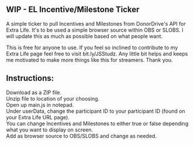 ## WIP - EL Incentive/Milestone Ticker  

A simple ticker to pull Incentives and Milestones from DonorDrive's API for Extra Life. It's to be used a simple browser source within OBS or SLOBS. I will update this as much as possible based on what people want.  

This is free for anyone to use. If you feel so inclined to contribute to my Extra Life page feel free to visit bit.ly/JSStudz. Any little bit helps and keeps me motivated to make more things like this for streamers. Thank you.  

## Instructions:  

  Download as a ZIP file.  
  Unzip file to location of your choosing.  
  Open up main.js in notepad.  
  Under userData, change the participant ID to your participant ID (found on your Extra Life URL page).  
  You can change Incentives and Milestones to either true or false depending what you want to display on screen.  
  Add as browser source to OBS/SLOBS and change as needed.  
